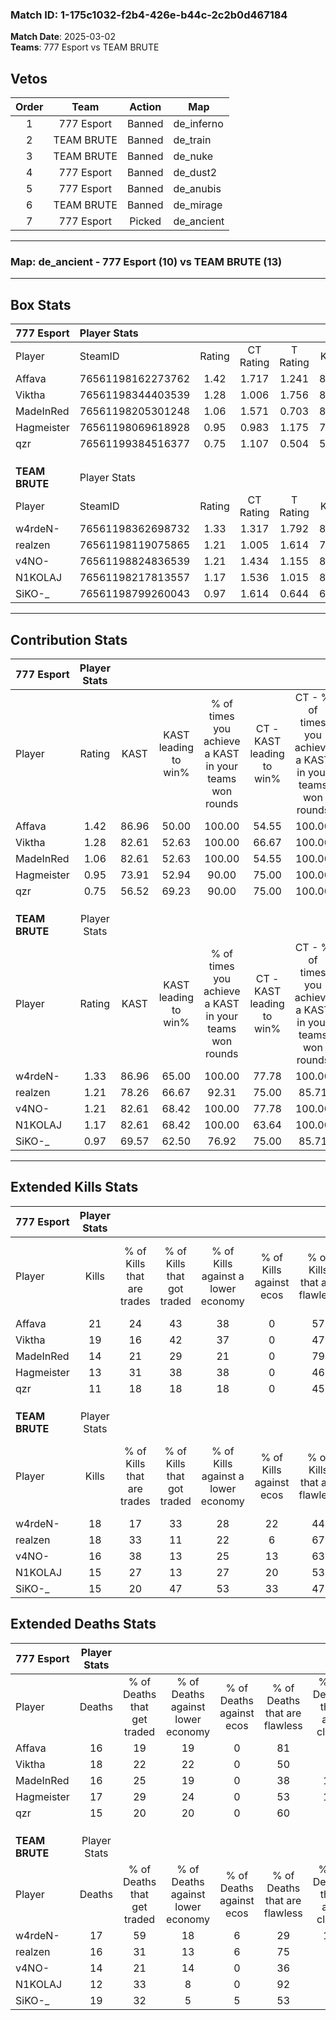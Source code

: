 ### Match ID: 1-175c1032-f2b4-426e-b44c-2c2b0d467184  
**Match Date**: 2025-03-02  
**Teams**: 777 Esport vs TEAM BRUTE  

## Vetos  

| Order | Team | Action | Map |
| :---: | :--: | :----: | --- |
| 1 | 777 Esport | Banned | de_inferno |
| 2 | TEAM BRUTE | Banned | de_train |
| 3 | TEAM BRUTE | Banned | de_nuke |
| 4 | 777 Esport | Banned | de_dust2 |
| 5 | 777 Esport | Banned | de_anubis |
| 6 | TEAM BRUTE | Banned | de_mirage |
| 7 | 777 Esport | Picked | de_ancient |

---  

### **Map**: de_ancient - 777 Esport (10) vs TEAM BRUTE (13)  
---  

## Box Stats  

| **777 Esport** | Player Stats      |        |           |          |       |      |       |         |        |      |     |
| :- | :- | :-: | :-: | :-: | :-: | :-: | :-: | :-: | :-: | :-: | :-: |
| Player         | SteamID           | Rating | CT Rating | T Rating | KAST  | ADR  | Kills | Assists | Deaths | K/D  | HS% |
| Affava         | 76561198162273762 |  1.42  |   1.717   |  1.241   | 86.96 | 88.6 |  21   |    5    |   16   | 1.31 | 66  |
| Viktha         | 76561198344403539 |  1.28  |   1.006   |  1.756   | 82.61 | 89.0 |  19   |    7    |   18   | 1.06 | 52  |
| MadeInRed      | 76561198205301248 |  1.06  |   1.571   |  0.703   | 82.61 | 67.8 |  14   |    6    |   16   | 0.88 | 14  |
| Hagmeister     | 76561198069618928 |  0.95  |   0.983   |  1.175   | 73.91 | 68.5 |  13   |    9    |   17   | 0.76 | 46  |
| qzr            | 76561199384516377 |  0.75  |   1.107   |  0.504   | 56.52 | 61.3 |  11   |    3    |   15   | 0.73 | 63  |
|                |                   |        |           |          |       |      |       |         |        |      |     |
|                |                   |        |           |          |       |      |       |         |        |      |     |
|                |                   |        |           |          |       |      |       |         |        |      |     |
| **TEAM BRUTE** | Player Stats      |        |           |          |       |      |       |         |        |      |     |
| Player         | SteamID           | Rating | CT Rating | T Rating | KAST  | ADR  | Kills | Assists | Deaths | K/D  | HS% |
| w4rdeN-        | 76561198362698732 |  1.33  |   1.317   |  1.792   | 86.96 | 95.7 |  18   |   10    |   17   | 1.06 | 55  |
| realzen        | 76561198119075865 |  1.21  |   1.005   |  1.614   | 78.26 | 78.1 |  18   |    4    |   16   | 1.13 | 33  |
| v4NO-          | 76561198824836539 |  1.21  |   1.434   |  1.155   | 82.61 | 71.6 |  16   |   10    |   14   | 1.14 | 43  |
| N1KOLAJ        | 76561198217813557 |  1.17  |   1.536   |  1.015   | 82.61 | 64.9 |  15   |    3    |   12   | 1.25 | 33  |
| SiKO-_         | 76561198799260043 |  0.97  |   1.614   |  0.644   | 69.57 | 75.4 |  15   |    8    |   19   | 0.79 | 33  |
---  

## Contribution Stats  

| **777 Esport** | Player Stats |       |                      |                                                        |                           |                                                             |                          |                                                            |
| :- | :-: | :-: | :-: | :-: | :-: | :-: | :-: | :-: |
| Player         |    Rating    | KAST  | KAST leading to win% | % of times you achieve a KAST in your teams won rounds | CT - KAST leading to win% | CT - % of times you achieve a KAST in your teams won rounds | T - KAST leading to win% | T - % of times you achieve a KAST in your teams won rounds |
| Affava         |     1.42     | 86.96 |        50.00         |                         100.00                         |           54.55           |                           100.00                            |          44.44           |                           100.00                           |
| Viktha         |     1.28     | 82.61 |        52.63         |                         100.00                         |           66.67           |                           100.00                            |          40.00           |                           100.00                           |
| MadeInRed      |     1.06     | 82.61 |        52.63         |                         100.00                         |           54.55           |                           100.00                            |          50.00           |                           100.00                           |
| Hagmeister     |     0.95     | 73.91 |        52.94         |                         90.00                          |           75.00           |                           100.00                            |          33.33           |                           75.00                            |
| qzr            |     0.75     | 56.52 |        69.23         |                         90.00                          |           75.00           |                           100.00                            |          60.00           |                           75.00                            |
|                |              |       |                      |                                                        |                           |                                                             |                          |                                                            |
|                |              |       |                      |                                                        |                           |                                                             |                          |                                                            |
|                |              |       |                      |                                                        |                           |                                                             |                          |                                                            |
| **TEAM BRUTE** | Player Stats |       |                      |                                                        |                           |                                                             |                          |                                                            |
| Player         |    Rating    | KAST  | KAST leading to win% | % of times you achieve a KAST in your teams won rounds | CT - KAST leading to win% | CT - % of times you achieve a KAST in your teams won rounds | T - KAST leading to win% | T - % of times you achieve a KAST in your teams won rounds |
| w4rdeN-        |     1.33     | 86.96 |        65.00         |                         100.00                         |           77.78           |                           100.00                            |          54.55           |                           100.00                           |
| realzen        |     1.21     | 78.26 |        66.67         |                         92.31                          |           75.00           |                            85.71                            |          60.00           |                           100.00                           |
| v4NO-          |     1.21     | 82.61 |        68.42         |                         100.00                         |           77.78           |                           100.00                            |          60.00           |                           100.00                           |
| N1KOLAJ        |     1.17     | 82.61 |        68.42         |                         100.00                         |           63.64           |                           100.00                            |          75.00           |                           100.00                           |
| SiKO-_         |     0.97     | 69.57 |        62.50         |                         76.92                          |           75.00           |                            85.71                            |          50.00           |                           66.67                            |
---  

## Extended Kills Stats  

| **777 Esport** | Player Stats |                            |                            |                                    |                         |                              |                                 |                                       |                    |           |
| :- | :-: | :-: | :-: | :-: | :-: | :-: | :-: | :-: | :-: | :-: |
| Player         |    Kills     | % of Kills that are trades | % of Kills that got traded | % of Kills against a lower economy | % of Kills against ecos | % of Kills that are flawless | % of Kills that are close duels | % of Kills that are assisted by flash | Pistol Round Kills | AWP Kills |
| Affava         |      21      |             24             |             43             |                 38                 |            0            |              57              |               10                |                   5                   |         2          |     0     |
| Viktha         |      19      |             16             |             42             |                 37                 |            0            |              47              |                5                |                  11                   |         1          |     1     |
| MadeInRed      |      14      |             21             |             29             |                 21                 |            0            |              79              |                0                |                   0                   |         2          |     7     |
| Hagmeister     |      13      |             31             |             38             |                 38                 |            0            |              46              |                0                |                  15                   |         0          |     0     |
| qzr            |      11      |             18             |             18             |                 18                 |            0            |              45              |               18                |                   0                   |         0          |     0     |
|                |              |                            |                            |                                    |                         |                              |                                 |                                       |                    |           |
|                |              |                            |                            |                                    |                         |                              |                                 |                                       |                    |           |
|                |              |                            |                            |                                    |                         |                              |                                 |                                       |                    |           |
| **TEAM BRUTE** | Player Stats |                            |                            |                                    |                         |                              |                                 |                                       |                    |           |
| Player         |    Kills     | % of Kills that are trades | % of Kills that got traded | % of Kills against a lower economy | % of Kills against ecos | % of Kills that are flawless | % of Kills that are close duels | % of Kills that are assisted by flash | Pistol Round Kills | AWP Kills |
| w4rdeN-        |      18      |             17             |             33             |                 28                 |           22            |              44              |               11                |                  11                   |         5          |     0     |
| realzen        |      18      |             33             |             11             |                 22                 |            6            |              67              |                6                |                   0                   |         1          |     0     |
| v4NO-          |      16      |             38             |             13             |                 25                 |           13            |              63              |                0                |                   0                   |         1          |     6     |
| N1KOLAJ        |      15      |             27             |             13             |                 27                 |           20            |              53              |                7                |                   0                   |         2          |     0     |
| SiKO-_         |      15      |             20             |             47             |                 53                 |           33            |              47              |                7                |                   7                   |         1          |     0     |
## Extended Deaths Stats  

| **777 Esport** | Player Stats |                             |                                   |                          |                               |                            |                           |               |
| :- | :-: | :-: | :-: | :-: | :-: | :-: | :-: | :-: |
| Player         |    Deaths    | % of Deaths that get traded | % of Deaths against lower economy | % of Deaths against ecos | % of Deaths that are flawless | % of Deaths that are close | % of Deaths while blinded | Deaths to AWP |
| Affava         |      16      |             19              |                19                 |            0             |              81               |             0              |             0             |       2       |
| Viktha         |      18      |             22              |                22                 |            0             |              50               |             0              |             6             |       1       |
| MadeInRed      |      16      |             25              |                19                 |            0             |              38               |             19             |             6             |       0       |
| Hagmeister     |      17      |             29              |                24                 |            0             |              53               |             12             |             0             |       2       |
| qzr            |      15      |             20              |                20                 |            0             |              60               |             0              |             7             |       1       |
|                |              |                             |                                   |                          |                               |                            |                           |               |
|                |              |                             |                                   |                          |                               |                            |                           |               |
|                |              |                             |                                   |                          |                               |                            |                           |               |
| **TEAM BRUTE** | Player Stats |                             |                                   |                          |                               |                            |                           |               |
| Player         |    Deaths    | % of Deaths that get traded | % of Deaths against lower economy | % of Deaths against ecos | % of Deaths that are flawless | % of Deaths that are close | % of Deaths while blinded | Deaths to AWP |
| w4rdeN-        |      17      |             59              |                18                 |            6             |              29               |             12             |             6             |       0       |
| realzen        |      16      |             31              |                13                 |            6             |              75               |             6              |             0             |       5       |
| v4NO-          |      14      |             21              |                14                 |            0             |              36               |             7              |             7             |       2       |
| N1KOLAJ        |      12      |             33              |                 8                 |            0             |              92               |             0              |             0             |       0       |
| SiKO-_         |      19      |             32              |                 5                 |            5             |              53               |             5              |            16             |       1       |
